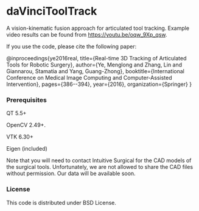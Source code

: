 # daVinciToolTrack
A vision-kinematic fusion approach for articulated tool tracking. Example video results can be found from https://youtu.be/oqw_9Xp_qsw.

If you use the code, please cite the following paper:

@inproceedings{ye2016real,
  title={Real-time 3D Tracking of Articulated Tools for Robotic Surgery},
  author={Ye, Menglong and Zhang, Lin and Giannarou, Stamatia and Yang, Guang-Zhong},
  booktitle={International Conference on Medical Image Computing and Computer-Assisted Intervention},
  pages={386--394},
  year={2016},
  organization={Springer}
 }

### Prerequisites ###

QT 5.5+

OpenCV 2.49+.

VTK 6.30+

Eigen (included)

Note that you will need to contact Intuitive Surgical for the CAD models of the surgical tools. Unfortunately, we are not allowed to share the CAD files without permission. Our data will be available soon.

### License ###

This code is distributed under BSD License.
